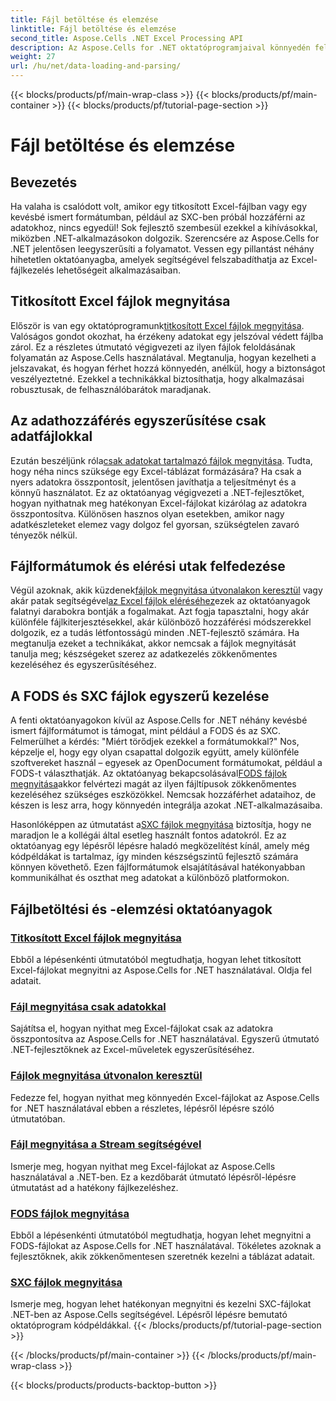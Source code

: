 ```yaml
---
title: Fájl betöltése és elemzése
linktitle: Fájl betöltése és elemzése
second_title: Aspose.Cells .NET Excel Processing API
description: Az Aspose.Cells for .NET oktatóprogramjaival könnyedén feloldhatja Excel-adatait. Ismerje meg a titkosított, csak adatokat tartalmazó, FODS és SXC fájlok megnyitását.
weight: 27
url: /hu/net/data-loading-and-parsing/
---
```


{{< blocks/products/pf/main-wrap-class >}}
{{< blocks/products/pf/main-container >}}
{{< blocks/products/pf/tutorial-page-section >}}

# Fájl betöltése és elemzése

## Bevezetés

Ha valaha is csalódott volt, amikor egy titkosított Excel-fájlban vagy egy kevésbé ismert formátumban, például az SXC-ben próbál hozzáférni az adatokhoz, nincs egyedül! Sok fejlesztő szembesül ezekkel a kihívásokkal, miközben .NET-alkalmazásokon dolgozik. Szerencsére az Aspose.Cells for .NET jelentősen leegyszerűsíti a folyamatot. Vessen egy pillantást néhány hihetetlen oktatóanyagba, amelyek segítségével felszabadíthatja az Excel-fájlkezelés lehetőségeit alkalmazásaiban.

## Titkosított Excel fájlok megnyitása

 Először is van egy oktatóprogramunk[titkosított Excel fájlok megnyitása](./opening-encrypted-excel-files/). Valóságos gondot okozhat, ha érzékeny adatokat egy jelszóval védett fájlba zárol. Ez a részletes útmutató végigvezeti az ilyen fájlok feloldásának folyamatán az Aspose.Cells használatával. Megtanulja, hogyan kezelheti a jelszavakat, és hogyan férhet hozzá könnyedén, anélkül, hogy a biztonságot veszélyeztetné. Ezekkel a technikákkal biztosíthatja, hogy alkalmazásai robusztusak, de felhasználóbarátok maradjanak.

## Az adathozzáférés egyszerűsítése csak adatfájlokkal

Ezután beszéljünk róla[csak adatokat tartalmazó fájlok megnyitása](./opening-file-with-data-only/). Tudta, hogy néha nincs szüksége egy Excel-táblázat formázására? Ha csak a nyers adatokra összpontosít, jelentősen javíthatja a teljesítményt és a könnyű használatot. Ez az oktatóanyag végigvezeti a .NET-fejlesztőket, hogyan nyithatnak meg hatékonyan Excel-fájlokat kizárólag az adatokra összpontosítva. Különösen hasznos olyan esetekben, amikor nagy adatkészleteket elemez vagy dolgoz fel gyorsan, szükségtelen zavaró tényezők nélkül.

## Fájlformátumok és elérési utak felfedezése

 Végül azoknak, akik küzdenek[fájlok megnyitása útvonalakon keresztül](./opening-files-through-path/) vagy akár patak segítségével[az Excel fájlok eléréséhez](./opening-file-through-stream/)ezek az oktatóanyagok falatnyi darabokra bontják a fogalmakat. Azt fogja tapasztalni, hogy akár különféle fájlkiterjesztésekkel, akár különböző hozzáférési módszerekkel dolgozik, ez a tudás létfontosságú minden .NET-fejlesztő számára. Ha megtanulja ezeket a technikákat, akkor nemcsak a fájlok megnyitását tanulja meg; készségeket szerez az adatkezelés zökkenőmentes kezeléséhez és egyszerűsítéséhez.

## A FODS és SXC fájlok egyszerű kezelése

 A fenti oktatóanyagokon kívül az Aspose.Cells for .NET néhány kevésbé ismert fájlformátumot is támogat, mint például a FODS és az SXC. Felmerülhet a kérdés: "Miért törődjek ezekkel a formátumokkal?" Nos, képzelje el, hogy egy olyan csapattal dolgozik együtt, amely különféle szoftvereket használ – egyesek az OpenDocument formátumokat, például a FODS-t választhatják. Az oktatóanyag bekapcsolásával[FODS fájlok megnyitása](./opening-fods-files/)akkor felvértezi magát az ilyen fájltípusok zökkenőmentes kezeléséhez szükséges eszközökkel. Nemcsak hozzáférhet adataihoz, de készen is lesz arra, hogy könnyedén integrálja azokat .NET-alkalmazásaiba.

 Hasonlóképpen az útmutatást a[SXC fájlok megnyitása](./opening-sxc-files/) biztosítja, hogy ne maradjon le a kollégái által esetleg használt fontos adatokról. Ez az oktatóanyag egy lépésről lépésre haladó megközelítést kínál, amely még kódpéldákat is tartalmaz, így minden készségszintű fejlesztő számára könnyen követhető. Ezen fájlformátumok elsajátításával hatékonyabban kommunikálhat és oszthat meg adatokat a különböző platformokon.

## Fájlbetöltési és -elemzési oktatóanyagok
### [Titkosított Excel fájlok megnyitása](./opening-encrypted-excel-files/)
Ebből a lépésenkénti útmutatóból megtudhatja, hogyan lehet titkosított Excel-fájlokat megnyitni az Aspose.Cells for .NET használatával. Oldja fel adatait.
### [Fájl megnyitása csak adatokkal](./opening-file-with-data-only/)
Sajátítsa el, hogyan nyithat meg Excel-fájlokat csak az adatokra összpontosítva az Aspose.Cells for .NET használatával. Egyszerű útmutató .NET-fejlesztőknek az Excel-műveletek egyszerűsítéséhez.
### [Fájlok megnyitása útvonalon keresztül](./opening-files-through-path/)
Fedezze fel, hogyan nyithat meg könnyedén Excel-fájlokat az Aspose.Cells for .NET használatával ebben a részletes, lépésről lépésre szóló útmutatóban.
### [Fájl megnyitása a Stream segítségével](./opening-file-through-stream/)
Ismerje meg, hogyan nyithat meg Excel-fájlokat az Aspose.Cells használatával a .NET-ben. Ez a kezdőbarát útmutató lépésről-lépésre útmutatást ad a hatékony fájlkezeléshez.
### [FODS fájlok megnyitása](./opening-fods-files/)
Ebből a lépésenkénti útmutatóból megtudhatja, hogyan lehet megnyitni a FODS-fájlokat az Aspose.Cells for .NET használatával. Tökéletes azoknak a fejlesztőknek, akik zökkenőmentesen szeretnék kezelni a táblázat adatait.
### [SXC fájlok megnyitása](./opening-sxc-files/)
Ismerje meg, hogyan lehet hatékonyan megnyitni és kezelni SXC-fájlokat .NET-ben az Aspose.Cells segítségével. Lépésről lépésre bemutató oktatóprogram kódpéldákkal.
{{< /blocks/products/pf/tutorial-page-section >}}

{{< /blocks/products/pf/main-container >}}
{{< /blocks/products/pf/main-wrap-class >}}

{{< blocks/products/products-backtop-button >}}
